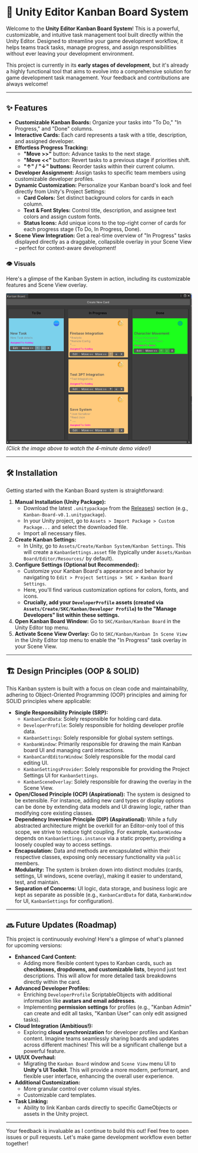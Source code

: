 # 🚀 Unity Editor Kanban Board System

Welcome to the **Unity Editor Kanban Board System**! This is a powerful, customizable, and intuitive task management tool built directly within the Unity Editor. Designed to streamline your game development workflow, it helps teams track tasks, manage progress, and assign responsibilities without ever leaving your development environment.

This project is currently in its **early stages of development**, but it's already a highly functional tool that aims to evolve into a comprehensive solution for game development task management. Your feedback and contributions are always welcome!

---

## ✨ Features

* **Customizable Kanban Boards:** Organize your tasks into "To Do," "In Progress," and "Done" columns.
* **Interactive Cards:** Each card represents a task with a title, description, and assigned developer.
* **Effortless Progress Tracking:**
    * **"Move >>"** button: Advance tasks to the next stage.
    * **"Move <<"** button: Revert tasks to a previous stage if priorities shift.
    * **"↑" / "↓" buttons:** Reorder tasks within their current column.
* **Developer Assignment:** Assign tasks to specific team members using customizable developer profiles.
* **Dynamic Customization:** Personalize your Kanban board's look and feel directly from Unity's Project Settings:
    * **Card Colors:** Set distinct background colors for cards in each column.
    * **Text & Font Styles:** Control title, description, and assignee text colors and assign custom fonts.
    * **Status Icons:** Add unique icons to the top-right corner of cards for each progress stage (To Do, In Progress, Done).
* **Scene View Integration:** Get a real-time overview of "In Progress" tasks displayed directly as a draggable, collapsible overlay in your Scene View – perfect for context-aware development!

### 👁️ Visuals

Here's a glimpse of the Kanban System in action, including its customizable features and Scene View overlay.

[![Watch the demo video](https://github.com/SemihKC94/kanban-board-system/blob/main/Content/3.png)](https://github.com/SemihKC94/kanban-board-system/raw/refs/heads/main/Content/KanbanOnboarding.mp4)
*(Click the image above to watch the 4-minute demo video!)*

---

## 🛠️ Installation

Getting started with the Kanban Board system is straightforward:

1.  **Manual Installation (Unity Package):**
    * Download the latest `.unitypackage` from the [Releases](https://github.com/SemihKC94/kanban-board-system/releases)) section (e.g., `Kanban-Board-v0.1.unitypackage`).
    * In your Unity project, go to `Assets > Import Package > Custom Package...` and select the downloaded file.
    * Import all necessary files.
2.  **Create Kanban Settings:**
    * In Unity, go to `Assets/Create/Kanban System/Kanban Settings`. This will create a `KanbanSettings.asset` file (typically under `Assets/Kanban Board/Editor/Resources/` by default).
3.  **Configure Settings (Optional but Recommended):**
    * Customize your Kanban Board's appearance and behavior by navigating to `Edit > Project Settings > SKC > Kanban Board Settings`.
    * Here, you'll find various customization options for colors, fonts, and icons.
    * **Crucially, add your `DeveloperProfile` assets (created via `Assets/Create/SKC/Kanban/Developer Profile`) to the "Manage Developers" list within these settings.**
4.  **Open Kanban Board Window:** Go to `SKC/Kanban/Kanban Board` in the Unity Editor top menu.
5.  **Activate Scene View Overlay:** Go to `SKC/Kanban/Kanban In Scene View` in the Unity Editor top menu to enable the "In Progress" task overlay in your Scene View.

---

## 🏗️ Design Principles (OOP & SOLID)

This Kanban system is built with a focus on clean code and maintainability, adhering to Object-Oriented Programming (OOP) principles and aiming for SOLID principles where applicable:

* **Single Responsibility Principle (SRP):**
    * `KanbanCardData`: Solely responsible for holding card data.
    * `DeveloperProfile`: Solely responsible for holding developer profile data.
    * `KanbanSettings`: Solely responsible for global system settings.
    * `KanbanWindow`: Primarily responsible for drawing the main Kanban board UI and managing card interactions.
    * `KanbanCardEditorWindow`: Solely responsible for the modal card editing UI.
    * `KanbanSettingsProvider`: Solely responsible for providing the Project Settings UI for `KanbanSettings`.
    * `KanbanSceneOverlay`: Solely responsible for drawing the overlay in the Scene View.
* **Open/Closed Principle (OCP) (Aspirational):** The system is designed to be extensible. For instance, adding new card types or display options can be done by extending data models and UI drawing logic, rather than modifying core existing classes.
* **Dependency Inversion Principle (DIP) (Aspirational):** While a fully abstracted architecture might be overkill for an Editor-only tool of this scope, we strive to reduce tight coupling. For example, `KanbanWindow` depends on `KanbanSettings.instance` via a static property, providing a loosely coupled way to access settings.
* **Encapsulation:** Data and methods are encapsulated within their respective classes, exposing only necessary functionality via `public` members.
* **Modularity:** The system is broken down into distinct modules (cards, settings, UI windows, scene overlay), making it easier to understand, test, and maintain.
* **Separation of Concerns:** UI logic, data storage, and business logic are kept as separate as possible (e.g., `KanbanCardData` for data, `KanbanWindow` for UI, `KanbanSettings` for configuration).

---

## 🔜 Future Updates (Roadmap)

This project is continuously evolving! Here's a glimpse of what's planned for upcoming versions:

* **Enhanced Card Content:**
    * Adding more flexible content types to Kanban cards, such as **checkboxes, dropdowns, and customizable lists**, beyond just text descriptions. This will allow for more detailed task breakdowns directly within the card.
* **Advanced Developer Profiles:**
    * Enriching `DeveloperProfile` ScriptableObjects with additional information like **avatars and email addresses**.
    * Implementing **permission settings** for profiles (e.g., "Kanban Admin" can create and edit all tasks, "Kanban User" can only edit assigned tasks).
* **Cloud Integration (Ambitious!):**
    * Exploring **cloud synchronization** for developer profiles and Kanban content. Imagine teams seamlessly sharing boards and updates across different machines! This will be a significant challenge but a powerful feature.
* **UI/UX Overhaul:**
    * Migrating the `Kanban Board` window and `Scene View` menu UI to **Unity's UI Toolkit**. This will provide a more modern, performant, and flexible user interface, enhancing the overall user experience.
* **Additional Customization:**
    * More granular control over column visual styles.
    * Customizable card templates.
* **Task Linking:**
    * Ability to link Kanban cards directly to specific GameObjects or assets in the Unity project.

---

Your feedback is invaluable as I continue to build this out! Feel free to open issues or pull requests. Let's make game development workflow even better together!
